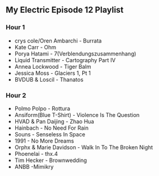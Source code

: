 ## My Electric Episode 12 Playlist

### Hour 1
* crys cole/Oren Ambarchi - Burrata 
* Kate Carr - Ohm 
* Porya Hatami - 7(Verblendungszusammenhang) 
* Liquid Transmitter - Cartography Part IV 
* Annea Lockwood - Tiger Balm 
* Jessica Moss - Glaciers 1, Pt 1 
* BVDUB & Loscil - Thanatos 

### Hour 2
* Polmo Polpo - Rottura 
* Ansiform(Blue T-Shirt) - Violence Is The Question 
* HVAD & Pan Daijing - Zhao Hua 
* Hainbach - No Need For Rain 
* Souns - Senseless In Space 
* 1991 - No More Dreams 
* Orphx & Marie Davidson - Walk In To The Broken Night 
* Phoenelai - thx.4 
* Tim Hecker - Brownwedding 
* ANBB -Mimikry 
